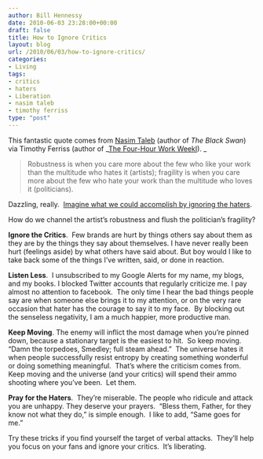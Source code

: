 ```yaml
---
author: Bill Hennessy
date: 2010-06-03 23:28:00+00:00
draft: false
title: How to Ignore Critics
layout: blog
url: /2010/06/03/how-to-ignore-critics/
categories:
- Living
tags:
- critics
- haters
- Liberation
- nasim taleb
- timothy ferriss
type: "post"
---
```


This fantastic quote comes from [Nasim Taleb](https://twitter.com/nntaleb) (author of _The Black Swan_) via Timothy Ferriss (author of _[The Four-Hour Work WeekI](https://twitter.com/nntaleb)). _


> Robustness is when you care more about the few who like your work than the multitude who hates it (artists); fragility is when you care more about the few who hate your work than the multitude who loves it (politicians).


Dazzling, really.  [Imagine what we could accomplish by ignoring the haters](https://feedproxy.google.com/~r/timferriss/~3/pCsj3XVENi0/).

How do we channel the artist’s robustness and flush the politician’s fragility?

**Ignore the Critics**.  Few brands are hurt by things others say about them as they are by the things they say about themselves. I have never really been hurt (feelings aside) by what others have said about. But boy would I like to take back some of the things I’ve written, said, or done in reaction.

**Listen Less**.  I unsubscribed to my Google Alerts for my name, my blogs, and my books. I blocked Twitter accounts that regularly criticize me. I pay almost no attention to facebook.  The only time I hear the bad things people say are when someone else brings it to my attention, or on the very rare occasion that hater has the courage to say it to my face.  By blocking out the senseless negativity, I am a much happier, more productive man.

**Keep Moving**. The enemy will inflict the most damage when you’re pinned down, because a stationary target is the easiest to hit.  So keep moving.  “Damn the torpedoes, Smedley; full steam ahead.”  The universe hates it when people successfully resist entropy by creating something wonderful or doing something meaningful.  That’s where the criticism comes from.  Keep moving and the universe (and your critics) will spend their ammo shooting where you’ve been.  Let them.

**Pray for the Haters**.  They’re miserable. The people who ridicule and attack you are unhappy. They deserve your prayers.  “Bless them, Father, for they know not what they do,” is simple enough.  I like to add, “Same goes for me.”

Try these tricks if you find yourself the target of verbal attacks.  They’ll help you focus on your fans and ignore your critics.  It’s liberating.
